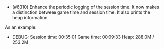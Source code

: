 - (#6310) Enhance the periodic logging of the session time. It now makes a distinction between game time and session time. It also prints the heap information.

As an example:

- DEBUG: Session time: 00:35:01	Game time: 00:09:33	Heap: 288.0M / 253.2M
